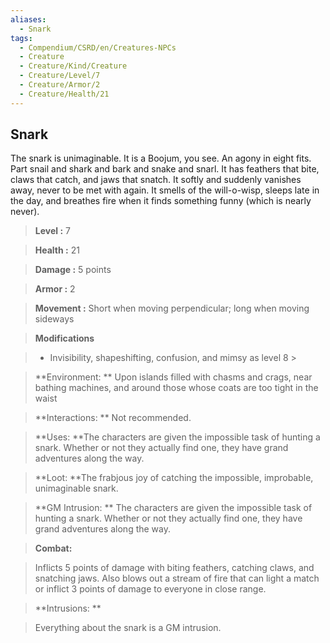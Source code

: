 ```yaml
---
aliases:
  - Snark
tags:
  - Compendium/CSRD/en/Creatures-NPCs
  - Creature
  - Creature/Kind/Creature
  - Creature/Level/7
  - Creature/Armor/2
  - Creature/Health/21
---
```

  
    
## Snark    
The snark is unimaginable. It is a Boojum, you see. An agony in eight fits. Part snail and shark and bark and snake and snarl. It has feathers that bite, claws that catch, and jaws that snatch. It softly and suddenly vanishes away, never to be met with again. It smells of the will-o-wisp, sleeps late in the day, and breathes fire when it finds something funny (which is nearly never).    
  
    
> **Level :** 7    
> **Health :** 21    
> **Damage :** 5 points    
> **Armor :** 2    
> **Movement :** Short when moving perpendicular; long when moving sideways    
> **Modifications**    
>- Invisibility, shapeshifting, confusion, and mimsy as level 8 >  
>    
> **Environment: ** Upon islands filled with chasms and crags, near bathing machines, and around those whose coats are too tight in the waist    
> **Interactions: ** Not recommended.    
> **Uses: **The characters are given the impossible task of hunting a snark. Whether or not they actually find one, they have grand adventures along the way.    
> **Loot: **The frabjous joy of catching the impossible, improbable, unimaginable snark.    
> **GM Intrusion: ** The characters are given the impossible task of hunting a snark. Whether or not they actually find one, they have grand adventures along the way.    
  
> **Combat:**   
> Inflicts 5 points of damage with biting feathers, catching claws, and snatching jaws. Also blows out a stream of fire that can light a match or inflict 3 points of damage to everyone in close range.    
    
  
> **Intrusions: **   
> Everything about the snark is a GM intrusion.    
